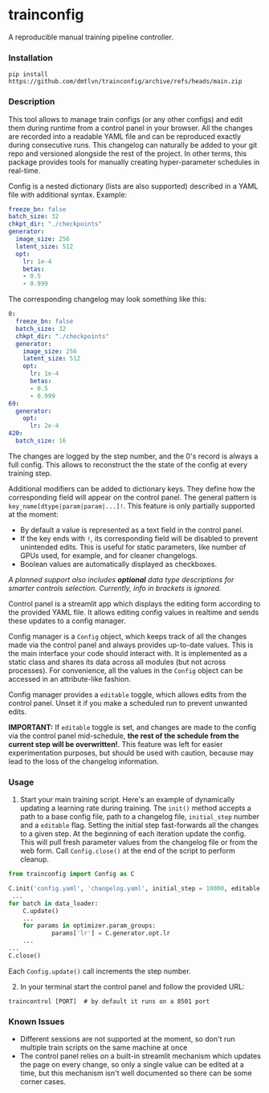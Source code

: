 # trainconfig
A reproducible manual training pipeline controller. 

### Installation

```shell script
pip install https://github.com/dmtlvn/trainconfig/archive/refs/heads/main.zip
```

### Description

This tool allows to manage train configs (or any other configs) and edit them during runtime from a control panel in 
your browser. All the changes are recorded into a readable YAML file and can be reproduced exactly during consecutive runs. 
This changelog can naturally be added to your git repo and versioned alongside the rest of the project. In other terms,
this package provides tools for manually creating hyper-parameter schedules in real-time.

Config is a nested dictionary (lists are also supported) described in a YAML file with additional syntax. Example:
```yaml
freeze_bn: false
batch_size: 32
chkpt_dir: "./checkpoints"
generator:
  image_size: 256
  latent_size: 512
  opt:
    lr: 1e-4
    betas:
    - 0.5
    - 0.999   
```  
The corresponding changelog may look something like this:
```yaml
0:
  freeze_bn: false
  batch_size: 32
  chkpt_dir: "./checkpoints"
  generator:
    image_size: 256
    latent_size: 512
    opt:
      lr: 1e-4
      betas:
      - 0.5
      - 0.999  
69:
  generator:
    opt:
      lr: 2e-4
420:
  batch_size: 16
```
The changes are logged by the step number, and the 0's record is always a full config. This allows to reconstruct the 
the state of the config at every training step. 

Additional modifiers can be added to dictionary keys. They define how the corresponding field will appear on the control
panel. The general pattern is `key_name[dtype|param|param|...]!`. This feature is only partially supported at the moment:
- By default a value is represented as a text field in the control panel.
- If the key ends with `!`, its corresponding field will be disabled to prevent unintended edits. This is useful for 
static parameters, like number of GPUs used, for example, and for cleaner changelogs.
- Boolean values are automatically displayed as checkboxes.

*A planned support also includes **optional** data type descriptions for smarter controls selection. 
Currently, info in brackets is ignored.*

Control panel is a streamlit app which displays the editing form according to the provided YAML file. It allows 
editing config values in realtime and sends these updates to a config manager. 

Config manager is a `Config` object, which keeps track of all the changes made via the control panel and always 
provides up-to-date values. This is the main interface your code should interact with. It is implemented as a static 
class and shares its data across all modules (but not across processes). For convenience, all the values 
in the `Config` object can be accessed in an attribute-like fashion.

Config manager provides a `editable` toggle, which allows edits from the control panel. Unset it if you make a scheduled 
run to prevent unwanted edits.

**IMPORTANT:** If `editable` toggle is set, and changes are made to the config via the control panel mid-schedule, 
**the rest of the schedule from the current step will be overwritten!**. This feature was left for easier experimentation
purposes, but should be used with caution, because may lead to the loss of the changelog information.

### Usage

1. Start your main training script. Here's an example of dynamically updating a learning rate during training. The `init()` 
method accepts a path to a base config file, path to a changelog file, `initial_step` number and a `editable` flag. 
Setting the initial step fast-forwards all the changes to a given step. At the beginning of each iteration update the 
config. This will pull fresh parameter values from the changelog file or from the web form. Call `Config.close()` at the
end of the script to perform cleanup.
```python
from trainconfig import Config as C

C.init('config.yaml', 'changelog.yaml', initial_step = 10000, editable = True)
 ... 
for batch in data_loader:
    C.update()
    ...
    for params in optimizer.param_groups:
            params['lr'] = C.generator.opt.lr
    ...    
...
C.close()
```
Each `Config.update()` call increments the step number.

2. In your terminal start the control panel and follow the provided URL:
```
traincontrol [PORT]  # by default it runs on a 8501 port
```

### Known Issues

- Different sessions are not supported at the moment, so don't run multiple train scripts on the same machine at once
- The control panel relies on a built-in streamlit mechanism which updates the page on every change, so only a single 
value can be edited at a time, but this mechanism isn't well documented so there can be some corner cases.

